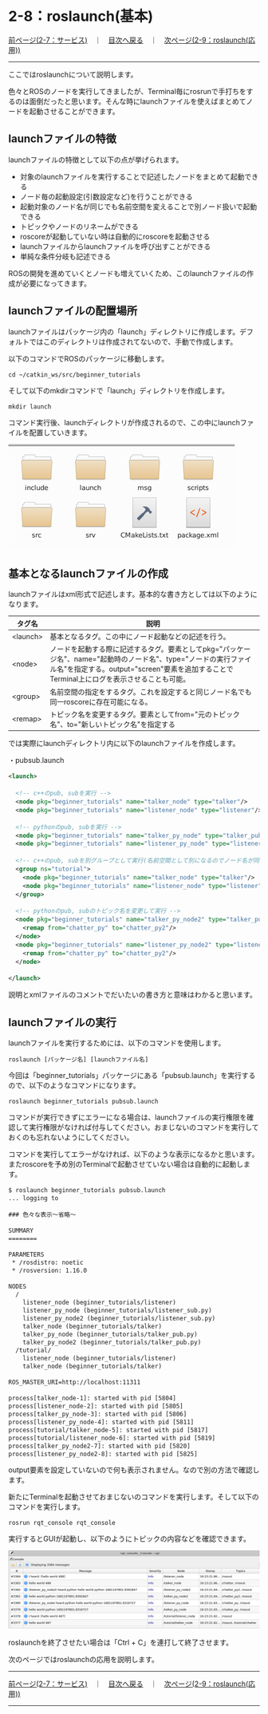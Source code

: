 # 2-8：roslaunch(基本)

[前ページ(2-7：サービス)](./2-07.md)　｜　[目次へ戻る](../index.md)　｜　[次ページ(2-9：roslaunch(応用))](./2-09.md)
- - -
ここではroslaunchについて説明します。

色々とROSのノードを実行してきましたが、Terminal毎にrosrunで手打ちをするのは面倒だったと思います。そんな時にlaunchファイルを使えばまとめてノードを起動させることができます。

## launchファイルの特徴
launchファイルの特徴として以下の点が挙げられます。
- 対象のlaunchファイルを実行することで記述したノードをまとめて起動できる
- ノード毎の起動設定(引数設定など)を行うことができる
- 起動対象のノード名が同じでも名前空間を変えることで別ノード扱いで起動できる
- トピックやノードのリネームができる
- roscoreが起動していない時は自動的にroscoreを起動させる
- launchファイルからlaunchファイルを呼び出すことができる
- 単純な条件分岐も記述できる

ROSの開発を進めていくとノードも増えていくため、このlaunchファイルの作成が必要になってきます。

## launchファイルの配置場所
launchファイルはパッケージ内の「launch」ディレクトリに作成します。デフォルトではこのディレクトリは作成されてないので、手動で作成します。

以下のコマンドでROSのパッケージに移動します。
~~~shell
cd ~/catkin_ws/src/beginner_tutorials
~~~
そして以下のmkdirコマンドで「launch」ディレクトリを作成します。
~~~shell
mkdir launch
~~~
コマンド実行後、launchディレクトリが作成されるので、この中にlaunchファイルを配置していきます。

<img src="./img/2-08-001.png">

## 基本となるlaunchファイルの作成
launchファイルはxml形式で記述します。基本的な書き方としては以下のようになります。

|タグ名|説明|
|---|---|
|\<launch\>|基本となるタグ。この中にノード起動などの記述を行う。|
|\<node\>|ノードを起動する際に記述するタグ。要素としてpkg="パッケージ名"、name="起動時のノード名"、type="ノードの実行ファイル名"を指定する。output="screen"要素を追加することでTerminal上にログを表示させることも可能。|
|\<group\>|名前空間の指定をするタグ。これを設定すると同じノード名でも同一roscoreに存在可能になる。|
|\<remap\>|トピック名を変更するタグ。要素としてfrom="元のトピック名"、to="新しいトピック名"を指定する|

では実際にlaunchディレクトリ内に以下のlaunchファイルを作成します。

・pubsub.launch
~~~xml
<launch>

  <!-- c++のpub, subを実行 -->
  <node pkg="beginner_tutorials" name="talker_node" type="talker"/>
  <node pkg="beginner_tutorials" name="listener_node" type="listener"/>

  <!-- pythonのpub, subを実行 -->
  <node pkg="beginner_tutorials" name="talker_py_node" type="talker_pub.py"/>
  <node pkg="beginner_tutorials" name="listener_py_node" type="listener_sub.py"/>

  <!-- c++のpub, subを別グループとして実行(名前空間として別になるのでノード名が同じでも共存可能) -->
  <group ns="tutorial">
    <node pkg="beginner_tutorials" name="talker_node" type="talker"/>
    <node pkg="beginner_tutorials" name="listener_node" type="listener"/>
  </group>

  <!-- pythonのpub, subのトピック名を変更して実行 -->
  <node pkg="beginner_tutorials" name="talker_py_node2" type="talker_pub.py">
    <remap from="chatter_py" to="chatter_py2"/>
  </node>
  <node pkg="beginner_tutorials" name="listener_py_node2" type="listener_sub.py">
    <remap from="chatter_py" to="chatter_py2"/>
  </node>

</launch>
~~~
説明とxmlファイルのコメントでだいたいの書き方と意味はわかると思います。

## launchファイルの実行
launchファイルを実行するためには、以下のコマンドを使用します。
~~~shell
roslaunch [パッケージ名] [launchファイル名]
~~~
今回は「beginner_tutorials」パッケージにある「pubsub.launch」を実行するので、以下のようなコマンドになります。
~~~shell
roslaunch beginner_tutorials pubsub.launch
~~~
コマンドが実行できずにエラーになる場合は、launchファイルの実行権限を確認して実行権限がなければ付与してください。おまじないのコマンドを実行しておくのも忘れないようにしてください。

コマンドを実行してエラーがなければ、以下のような表示になるかと思います。またroscoreを予め別のTerminalで起動させていない場合は自動的に起動します。
~~~shell
$ roslaunch beginner_tutorials pubsub.launch
... logging to

### 色々な表示～省略～

SUMMARY
========

PARAMETERS
 * /rosdistro: noetic
 * /rosversion: 1.16.0

NODES
  /
    listener_node (beginner_tutorials/listener)
    listener_py_node (beginner_tutorials/listener_sub.py)
    listener_py_node2 (beginner_tutorials/listener_sub.py)
    talker_node (beginner_tutorials/talker)
    talker_py_node (beginner_tutorials/talker_pub.py)
    talker_py_node2 (beginner_tutorials/talker_pub.py)
  /tutorial/
    listener_node (beginner_tutorials/listener)
    talker_node (beginner_tutorials/talker)

ROS_MASTER_URI=http://localhost:11311

process[talker_node-1]: started with pid [5804]
process[listener_node-2]: started with pid [5805]
process[talker_py_node-3]: started with pid [5806]
process[listener_py_node-4]: started with pid [5811]
process[tutorial/talker_node-5]: started with pid [5817]
process[tutorial/listener_node-6]: started with pid [5819]
process[talker_py_node2-7]: started with pid [5820]
process[listener_py_node2-8]: started with pid [5825]
~~~

output要素を設定していないので何も表示されません。なので別の方法で確認します。

新たにTerminalを起動させておまじないのコマンドを実行します。そして以下のコマンドを実行します。
~~~shell
rosrun rqt_console rqt_console
~~~
実行するとGUIが起動し、以下のようにトピックの内容などを確認できます。

<img src="./img/2-08-002.png">

roslaunchを終了させたい場合は「Ctrl + C」を連打して終了させます。

次のページではroslaunchの応用を説明します。
- - -
[前ページ(2-7：サービス)](./2-07.md)　｜　[目次へ戻る](../index.md)　｜　[次ページ(2-9：roslaunch(応用))](./2-09.md)
- - -